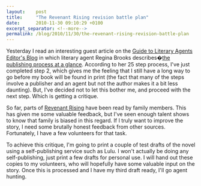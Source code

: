 ```yaml
---
layout:    post
title:     "The Revenant Rising revision battle plan"
date:      2010-11-30 09:10:29 +0100
excerpt_separator: <!--more-->
permalink: /blog/2010/11/30/the-revenant-rising-revision-battle-plan
---
```


Yesterday I read an interesting guest article on the [Guide to Literary Agents Editor's Blog](http://guidetoliteraryagents.com/blog/) in which literary agent Regina Brooks describes�[the publishing process at a glance](http://www.guidetoliteraryagents.com/blog/Agent+Regina+Brooks+On+The+Publishing+Process+At+A+Glance.aspx). According to her 25 step process, I've just completed step 2, which gives me the feeling that I still have a long way to go before my book will be found in print (the fact that many of the steps involve a publisher and an agent but not the author makes it a bit less daunting). But, I've decided not to let this bother me, and proceed with the next step. Which is getting a critique.

<!--more-->
So far, parts of [Revenant Rising](https://www.jeroensteenbeeke.nl/2010/11/01/novel-revenant-rising/) have been read by family members. This has given me some valuable feedback, but I've seen enough talent shows to know that family is biased in this regard. If I truly want to improve the story, I need some brutally honest feedback from other sources. Fortunately, I have a few volunteers for that task.

To achieve this critique, I'm going to print a couple of test drafts of the novel using a self-publishing service such as Lulu. I won't actually be doing any self-publishing, just print a few drafts for personal use. I will hand out these copies to my volunteers, who will hopefully have some valuable input on the story. Once this is processed and I have my third draft ready, I'll go agent hunting.